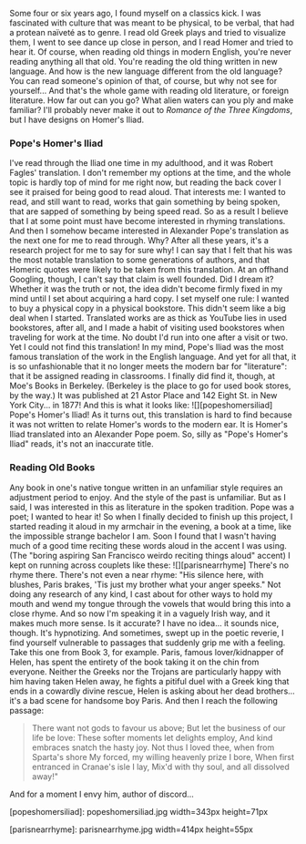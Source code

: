 Some four or six years ago, I found myself on a classics kick. I was fascinated with culture that was meant to be physical, to be verbal, that had a protean naïveté as to genre. I read old Greek plays and tried to visualize them, I went to see dance up close in person, and I read Homer and tried to hear it.
Of course, when reading old things in modern English, you're never reading anything all that old. You're reading the old thing written in new language. And how is the new language different from the old language? You can read someone's opinion of that, of course, but why not see for yourself...
And that's the whole game with reading old literature, or foreign literature. How far out can you go? What alien waters can you ply and make familiar? I'll probably never make it out to _Romance of the Three Kingdoms_, but I have designs on Homer's Iliad.

### Pope's Homer's Iliad

I've read through the Iliad one time in my adulthood, and it was Robert Fagles' translation. I don't remember my options at the time, and the whole topic is hardly top of mind for me right now, but reading the back cover I see it praised for being good to read aloud. That interests me: I wanted to read, and still want to read, works that gain something by being spoken, that are sapped of something by being speed read.
So as a result I believe that I at some point must have become interested in rhyming translations. And then I somehow became interested in Alexander Pope's translation as the next one for me to read through.
Why?
After all these years, it's a research project for me to say for sure why! I can say that I felt that his was the most notable translation to some generations of authors, and that Homeric quotes were likely to be taken from this translation. At an offhand Googling, though, I can't say that claim is well founded. Did I dream it?
Whether it was the truth or not, the idea didn't become firmly fixed in my mind until I set about acquiring a hard copy. I set myself one rule: I wanted to buy a physical copy in a physical bookstore.
This didn't seem like a big deal when I started. Translated works are as thick as YouTube lies in used bookstores, after all, and I made a habit of visiting used bookstores when traveling for work at the time. No doubt I'd run into one after a visit or two.
Yet I could not find this translation! In my mind, Pope's Iliad was the most famous translation of the work in the English language. And yet for all that, it is so unfashionable that it no longer meets the modern bar for "literature": that it be assigned reading in classrooms.
I finally did find it, though, at Moe's Books in Berkeley. (Berkeley is the place to go for used book stores, by the way.) It was published at 21 Astor Place and 142 Eight St. in New York City... in 1877! And this is what it looks like:
![][popeshomersiliad]
Pope's Homer's Iliad!
As it turns out, this translation is hard to find because it was not written to relate Homer's words to the modern ear. It is Homer's Iliad translated into an Alexander Pope poem. So, silly as "Pope's Homer's Iliad" reads, it's not an inaccurate title.

### Reading Old Books

Any book in one's native tongue written in an unfamiliar style requires an adjustment period to enjoy. And the style of the past is unfamiliar.
But as I said, I was interested in this as literature in the spoken tradition. Pope was a poet; I wanted to hear it! So when I finally decided to finish up this project, I started reading it aloud in my armchair in the evening, a book at a time, like the impossible strange bachelor I am.
Soon I found that I wasn't having much of a good time reciting these words aloud in the accent I was using. (The "boring aspiring San Francisco weirdo reciting things aloud" accent) I kept on running across couplets like these:
![][parisnearrhyme]
There's no rhyme there. There's not even a near rhyme: "His silence here, with blushes, Paris brakes, 'Tis just my brother what your anger speeks."
Not doing any research of any kind, I cast about for other ways to hold my mouth and wend my tongue through the vowels that would bring this into a close rhyme. And so now I'm speaking it in a vaguely Irish way, and it makes much more sense.
Is it accurate? I have no idea... it sounds nice, though. It's hypnotizing. And sometimes, swept up in the poetic reverie, I find yourself vulnerable to passages that suddenly grip me with a feeling.
Take this one from Book 3, for example. Paris, famous lover/kidnapper of Helen, has spent the entirety of the book taking it on the chin from everyone. Neither the Greeks nor the Trojans are particularly happy with him having taken Helen away, he fights a pitiful duel with a Greek king that ends in a cowardly divine rescue, Helen is asking about her dead brothers... it's a bad scene for handsome boy Paris.
And then I reach the following passage:

> There want not gods to favour us above;
> But let the business of our life be love:
> These softer moments let delights employ,
> And kind embraces snatch the hasty joy.
> Not thus I loved thee, when from Sparta's shore
> My forced, my willing heavenly prize I bore,
> When first entranced in Cranae's isle I lay,
> Mix'd with thy soul, and all dissolved away!"

And for a moment I envy him, author of discord...

[popeshomersiliad]: popeshomersiliad.jpg width=343px height=71px

[parisnearrhyme]: parisnearrhyme.jpg width=414px height=55px
